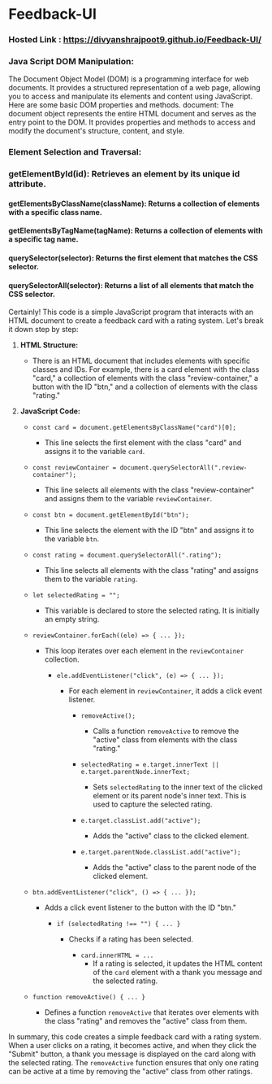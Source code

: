 # Feedback-UI
### Hosted Link : https://divyanshrajpoot9.github.io/Feedback-UI/
### Java Script DOM Manipulation:
The Document Object Model (DOM) is a programming interface for web documents. It provides a structured representation of a web page, allowing you to access and manipulate its elements and content using JavaScript. Here are some basic DOM properties and methods.
document: The document object represents the entire HTML document and serves as the entry point to the DOM. It provides properties and methods to access and modify the document's structure, content, and style.

### Element Selection and Traversal:

  ### getElementById(id): Retrieves an element by its unique id attribute.
  #### getElementsByClassName(className): Returns a collection of elements with a specific class name.
  ####  getElementsByTagName(tagName): Returns a collection of elements with a specific tag name.
  ####  querySelector(selector): Returns the first element that matches the CSS selector.
  ####  querySelectorAll(selector): Returns a list of all elements that match the CSS selector.

  Certainly! This code is a simple JavaScript program that interacts with an HTML document to create a feedback card with a rating system. Let's break it down step by step:

1. **HTML Structure:**
   - There is an HTML document that includes elements with specific classes and IDs. For example, there is a card element with the class "card," a collection of elements with the class "review-container," a button with the ID "btn," and a collection of elements with the class "rating."

2. **JavaScript Code:**

   - `const card = document.getElementsByClassName("card")[0];`
     - This line selects the first element with the class "card" and assigns it to the variable `card`.

   - `const reviewContainer = document.querySelectorAll(".review-container");`
     - This line selects all elements with the class "review-container" and assigns them to the variable `reviewContainer`.

   - `const btn = document.getElementById("btn");`
     - This line selects the element with the ID "btn" and assigns it to the variable `btn`.

   - `const rating = document.querySelectorAll(".rating");`
     - This line selects all elements with the class "rating" and assigns them to the variable `rating`.

   - `let selectedRating = "";`
     - This variable is declared to store the selected rating. It is initially an empty string.

   - `reviewContainer.forEach((ele) => { ... });`
     - This loop iterates over each element in the `reviewContainer` collection.

       - `ele.addEventListener("click", (e) => { ... });`
         - For each element in `reviewContainer`, it adds a click event listener.

           - `removeActive();`
             - Calls a function `removeActive` to remove the "active" class from elements with the class "rating."

           - `selectedRating = e.target.innerText || e.target.parentNode.innerText;`
             - Sets `selectedRating` to the inner text of the clicked element or its parent node's inner text. This is used to capture the selected rating.

           - `e.target.classList.add("active");`
             - Adds the "active" class to the clicked element.

           - `e.target.parentNode.classList.add("active");`
             - Adds the "active" class to the parent node of the clicked element.

   - `btn.addEventListener("click", () => { ... });`
     - Adds a click event listener to the button with the ID "btn."

       - `if (selectedRating !== "") { ... }`
         - Checks if a rating has been selected.

           - `card.innerHTML = ...`
             - If a rating is selected, it updates the HTML content of the `card` element with a thank you message and the selected rating.

   - `function removeActive() { ... }`
     - Defines a function `removeActive` that iterates over elements with the class "rating" and removes the "active" class from them.

In summary, this code creates a simple feedback card with a rating system. When a user clicks on a rating, it becomes active, and when they click the "Submit" button, a thank you message is displayed on the card along with the selected rating. The `removeActive` function ensures that only one rating can be active at a time by removing the "active" class from other ratings.
